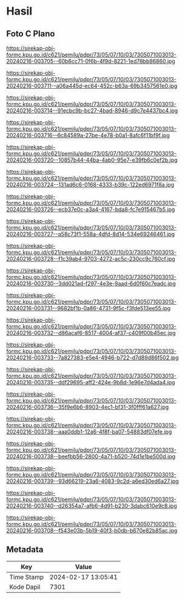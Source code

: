 # Hasil

## Foto C Plano

https://sirekap-obj-formc.kpu.go.id/c621/pemilu/pdpr/73/05/07/10/03/7305071003013-20240216-003705--60b6cc71-0f6b-4f9d-8221-1ed78bb86860.jpg

https://sirekap-obj-formc.kpu.go.id/c621/pemilu/pdpr/73/05/07/10/03/7305071003013-20240216-003711--a06a445d-ec64-452c-b63a-69b3457561e0.jpg

https://sirekap-obj-formc.kpu.go.id/c621/pemilu/pdpr/73/05/07/10/03/7305071003013-20240216-003714--91ecbc9b-bc27-4bad-8946-d9c7e4437bc4.jpg

https://sirekap-obj-formc.kpu.go.id/c621/pemilu/pdpr/73/05/07/10/03/7305071003013-20240216-003716--6c84589a-27be-4e78-b0a1-8afc6f11bf9f.jpg

https://sirekap-obj-formc.kpu.go.id/c621/pemilu/pdpr/73/05/07/10/03/7305071003013-20240216-003720--10857b44-44ba-4ab0-95e7-e39fb6c0ef2b.jpg

https://sirekap-obj-formc.kpu.go.id/c621/pemilu/pdpr/73/05/07/10/03/7305071003013-20240216-003724--131ad6c6-0168-4333-b39c-122ed6971f8a.jpg

https://sirekap-obj-formc.kpu.go.id/c621/pemilu/pdpr/73/05/07/10/03/7305071003013-20240216-003726--ecb37e0c-a3a4-4167-bda8-fc7e915467b5.jpg

https://sirekap-obj-formc.kpu.go.id/c621/pemilu/pdpr/73/05/07/10/03/7305071003013-20240216-003727--a58c73f1-558a-4dfd-8d14-534e69246461.jpg

https://sirekap-obj-formc.kpu.go.id/c621/pemilu/pdpr/73/05/07/10/03/7305071003013-20240216-003728--f1c39ab4-9703-4272-ac5c-230cc9c760cf.jpg

https://sirekap-obj-formc.kpu.go.id/c621/pemilu/pdpr/73/05/07/10/03/7305071003013-20240216-003730--3dd021ad-f297-4e3e-9aad-6d0f60c7eadc.jpg

https://sirekap-obj-formc.kpu.go.id/c621/pemilu/pdpr/73/05/07/10/03/7305071003013-20240216-003731--9682bf1b-0a86-4731-9f5c-f3fde513ee55.jpg

https://sirekap-obj-formc.kpu.go.id/c621/pemilu/pdpr/73/05/07/10/03/7305071003013-20240216-003732--d86acaf6-8517-4004-af37-c409f00b45ec.jpg

https://sirekap-obj-formc.kpu.go.id/c621/pemilu/pdpr/73/05/07/10/03/7305071003013-20240216-003733--7a827383-e5e4-4946-b722-d7d89d86f502.jpg

https://sirekap-obj-formc.kpu.go.id/c621/pemilu/pdpr/73/05/07/10/03/7305071003013-20240216-003735--ddf29695-aff2-424e-9b8d-1e96e7d4ada4.jpg

https://sirekap-obj-formc.kpu.go.id/c621/pemilu/pdpr/73/05/07/10/03/7305071003013-20240216-003736--35f9e6b6-8903-4ec1-bf31-3f0fff61a627.jpg

https://sirekap-obj-formc.kpu.go.id/c621/pemilu/pdpr/73/05/07/10/03/7305071003013-20240216-003738--aaa0ddb1-12a6-4f8f-ba07-54883df07efe.jpg

https://sirekap-obj-formc.kpu.go.id/c621/pemilu/pdpr/73/05/07/10/03/7305071003013-20240216-003738--beefbb56-2800-4a71-b520-74d1e1be500d.jpg

https://sirekap-obj-formc.kpu.go.id/c621/pemilu/pdpr/73/05/07/10/03/7305071003013-20240216-003739--93d66219-23a6-4083-9c2d-a6ed30ed6a27.jpg

https://sirekap-obj-formc.kpu.go.id/c621/pemilu/pdpr/73/05/07/10/03/7305071003013-20240216-003740--d26354a7-afb6-4d91-b230-3dabc610e9c8.jpg

https://sirekap-obj-formc.kpu.go.id/c621/pemilu/pdpr/73/05/07/10/03/7305071003013-20240216-003708--f543e03b-5b19-40f3-b0db-b670e82b85ac.jpg


## Metadata

| Key        | Value               |
| ---------- | ------------------- |
| Time Stamp | 2024-02-17 13:05:41 |
| Kode Dapil | 7301                |




